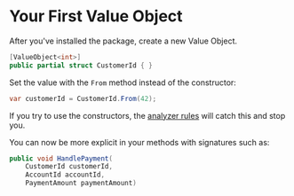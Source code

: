 # Your First Value Object

After you've installed the package, create a new Value Object.

```c#
[ValueObject<int>] 
public partial struct CustomerId { }
```

Set the value with the `From` method instead of the constructor:

```c#
var customerId = CustomerId.From(42);
```

If you try to use the constructors, the [analyzer rules](../reference/Analyzer-Rules.md) will catch this and stop you.

You can now be more explicit in your methods with signatures such as:

```c#
public void HandlePayment(
    CustomerId customerId, 
    AccountId accountId, 
    PaymentAmount paymentAmount)
```


